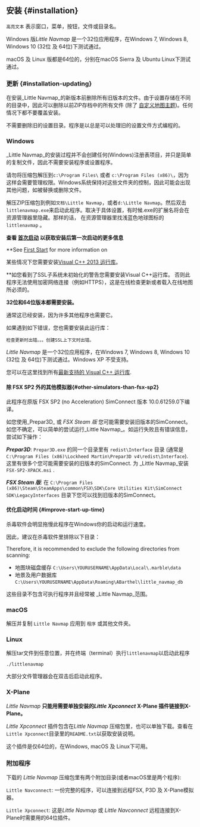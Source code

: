 ## 安装 {#installation}

`高亮文本` 表示窗口，菜单，按钮，文件或目录名。

Windows 版*Little Navmap* 是一个32位应用程序，在Windows 7, Windows 8, Windows 10 \(32位 及 64位\)下测试通过。

macOS 及 Linux 版都是64位的，分别在macOS Sierra 及 Ubuntu Linux下测试通过。

### 更新 {#installation-updating}
在安装_Little Navmap_的新版本前删除所有旧版本的文件。由于设置存储在不同的目录中，因此可以删除以前ZIP存档中的所有文件 \(除了 [自定义地图主题](MAPTHEMES.md)\)。任何情况下都不要覆盖安装。

不需要删除旧的设置目录。程序是以总是可以处理旧的设置文件方式编程的。

### Windows
_Little Navmap_的安装过程并不会创建任何\(Windows\)注册表项目，并只是简单的复制文件，因此不需要安装程序或设置程序。

请勿将压缩包解压到`c:\Program Files\` 或者 `c:\Program Files (x86)\`，因为这样会需要管理权限。Windows系统保持对这些文件夹的控制，因此可能会出现其他问题，如被替换或删除文件。

解压ZIP压缩包到例如`文档\Little Navmap`，或者`d:\Little Navmap`。然后双击`littlenavmap.exe`来启动此程序。取决于具体设置，有时候.exe的扩展名将会在资源管理器里隐藏。那样的话， 在资源管理器里找浅蓝色地球图标的`littlenavmap` 。

**查看 [首次启动](INTRO.md#first-start) 以获取安装后第一次启动的更多信息**

**See [First Start](INTRO.md#first-start) for more information on

某些情况下您需要安装[Visual C++ 2013 运行库](https://www.microsoft.com/zh-cn/download/details.aspx?id=40784)。

**如您看到了SSL子系统未初始化的警告您需要安装Visual C++运行库。
否则此程序无法使用加密网络连接（例如HTTPS），这是在线检查更新或者载入在线地图所必须的。

**32位和64位版本都需要安装。**

通常这已经安装，因为许多其他程序也需要它。

如果遇到如下错误，您也需要安装此运行库：

`检查更新时出错。。。创建SSL上下文时出错。`

_Little Navmap_ 是一个32位应用程序，在Windows 7, Windows 8, Windows 10 \(32位 及 64位\)下测试通过。Windows XP 不受支持。

您可以在这里找到所有[最新支持的 Visual C++ 运行库](https://support.microsoft.com/z-hcn/help/2977003/the-latest-supported-visual-c-downloads).

#### 除 FSX SP2 外的其他模拟器{#other-simulators-than-fsx-sp2}

此程序在原版 FSX SP2 \(no Acceleration\) SimConnect 版本 10.0.61259.0下编译。

如您使用_Prepar3D_ 或 _FSX Steam 版_ 您可能需要安装旧版本的SimConnect。
如您不确定，可以简单的尝试运行_Little Navmap_。如运行失败且有错误信息，尝试如下操作：

_**Prepar3D**_: `Prepar3D.exe` 的同一个目录里有 `redist\Interface` 目录 \(通常是 `C:\Program Files (x86)\Lockheed Martin\Prepar3D v4\redist\Interface`\). 这里有很多个您可能需要安装的旧版本的SimConnect. 为 _Little Navmap_安装 `FSX-SP2-XPACK.msi` .

_**FSX Steam 版**_: 在 `C:\Program Files (x86)\Steam\SteamApps\common\FSX\SDK\Core Utilities Kit\SimConnect SDK\LegacyInterfaces` 目录下您可以找到旧版本的SimConnect。

#### 优化启动时间 {#improve-start-up-time}

杀毒软件会明显拖慢此程序在Windows你的启动和运行速度。

因此，建议在杀毒软件里排除以下目录：


Therefore, it is recommended to exclude the following directories from scanning:

* 地图块磁盘缓存 `C:\Users\YOURUSERNAME\AppData\Local\.marble\data`
* 地景及用户数据库 `C:\Users\YOURUSERNAME\AppData\Roaming\ABarthel\little_navmap_db`

这些目录不包含可执行程序并且经常被 _Little Navmap_范围。

### macOS

解压并复制 `Little Navmap` 应用到 `程序` 或其他文件夹。

### Linux

解压tar文件到任意位置，并在终端（terminal）执行`littlenavmap`以启动此程序

`./littlenavmap`

大部分文件管理器会在双击后启动此程序。


### X-Plane

*Little Navmap* **只能用需要单独安装的*Little Xpconnect* X-Plane 插件链接到X-Plane。**

*Little Xpconnect* 插件包含在*Little Navmap* 压缩包里，也可以单独下载。查看在`Little Xpconnect`目录里的`README.txt`以获取安装说明。

这个插件是仅64位的，在Windows, macOS 及 Linux下可用。

### 附加程序

下载的 *Little Navmap* 压缩包里有两个附加目录\(或者macOS里是两个程序\):

`Little Navconnect`: 一份完整的程序，可以连接到远程FSX, P3D 及 X-Plane模拟器。

`Little Xpconnect`: 这是*Little Navmap* 或 *Little Navconnect* 远程连接到X-Plane时需要用的64位插件。
